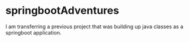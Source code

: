 # springbootAdventures

I am transferring a previous project that was building up java classes as a springboot application.
